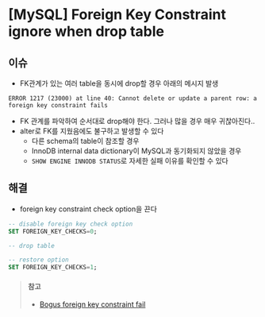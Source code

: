 # [MySQL] Foreign Key Constraint ignore when drop table


## 이슈
* FK관계가 있는 여러 table을 동시에 drop할 경우 아래의 메시지 발생
```
ERROR 1217 (23000) at line 40: Cannot delete or update a parent row: a foreign key constraint fails
```
* FK 관계를 파악하여 순서대로 drop해야 한다. 그러나 많을 경우 매우 귀찮아진다..
* alter로 FK를 지웠음에도 불구하고 발생할 수 있다
   * 다른 schema의 table이 참조할 경우
   * InnoDB internal data dictionary이 MySQL과 동기화되지 않았을 경우
   * `SHOW ENGINE INNODB STATUS`로 자세한 실패 이유를 확인할 수 있다 
   

## 해결
* foreign key constraint check option을 끈다
```sql
-- disable foreign key check option
SET FOREIGN_KEY_CHECKS=0;

-- drop table

-- restore option
SET FOREIGN_KEY_CHECKS=1;
```


> #### 참고
> * [Bogus foreign key constraint fail](https://stackoverflow.com/questions/3334619/bogus-foreign-key-constraint-fail)
